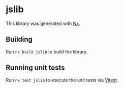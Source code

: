 # jslib

This library was generated with [Nx](https://nx.dev).

## Building

Run `nx build jslib` to build the library.

## Running unit tests

Run `nx test jslib` to execute the unit tests via [Vitest](https://vitest.dev/).
